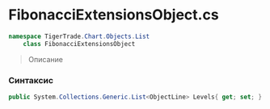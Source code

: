 
# FibonacciExtensionsObject.cs
```csharp
namespace TigerTrade.Chart.Objects.List  
    class FibonacciExtensionsObject
```

> Описание

### Синтаксис
```csharp
public System.Collections.Generic.List<ObjectLine> Levels{ get; set; }
```
